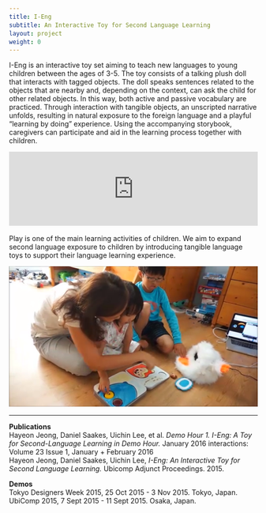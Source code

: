 ```yaml
---
title: I-Eng
subtitle: An Interactive Toy for Second Language Learning
layout: project
weight: 0
---
```

I-Eng is an interactive toy set aiming to teach new languages to young children between the ages of 3-5. The toy consists of a talking plush doll that interacts with tagged objects. The doll speaks sentences related to the objects that are nearby and, depending on the context, can ask the child for other related objects. In this way, both active and passive vocabulary are practiced. Through interaction with tangible objects, an unscripted narrative unfolds, resulting in natural exposure to the foreign language and a playful “learning by doing” experience. Using the accompanying storybook, caregivers can participate and aid in the learning process together with children.

<div class = "videoWrapper"><iframe src = "https://player.vimeo.com/video/138178841" width = "100%" height = "auto;" frameborder = "0" webkitallowfullscreen mozallowfullscreen allowfullscreen></iframe></div>

Play is one of the main learning activities of children. We aim to expand second language exposure to children by introducing tangible language toys to support their language learning experience.

![](<img/children_learning.png>)

<hr>

**Publications**   
Hayeon Jeong, Daniel Saakes, Uichin Lee, et al. *Demo Hour 1. I-Eng: A Toy for Second-Language Learning in Demo Hour.* January 2016 interactions: Volume 23 Issue 1, January + February 2016<br>
Hayeon Jeong, Daniel Saakes, Uichin Lee, *I-Eng: An Interactive Toy for Second Language Learning.* Ubicomp Adjunct Proceedings. 2015.

**Demos**   
Tokyo Designers Week 2015, 25 Oct 2015 - 3 Nov 2015. Tokyo, Japan.   
UbiComp 2015, 7 Sept 2015 - 11 Sept 2015. Osaka, Japan.   




